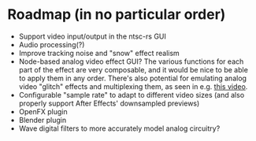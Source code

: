 # Roadmap (in no particular order)

- Support video input/output in the ntsc-rs GUI
- Audio processing(?)
- Improve tracking noise and "snow" effect realism
- Node-based analog video effect GUI? The various functions for each part of the effect are very composable, and
  it would be nice to be able to apply them in any order. There's also potential for emulating analog video "glitch"
  effects and multiplexing them, as seen in e.g. [this video](https://www.youtube.com/watch?v=eQHocOLTxnw).
- Configurable "sample rate" to adapt to different video sizes (and also properly support After Effects' downsampled
  previews)
- OpenFX plugin
- Blender plugin
- Wave digital filters to more accurately model analog circuitry?
